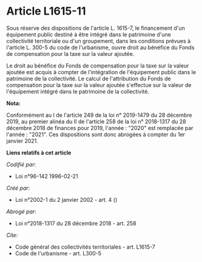 # Article L1615-11

Sous réserve des dispositions de l'article L. 1615-7, le financement d'un équipement public destiné à être intégré dans le
patrimoine d'une collectivité territoriale ou d'un groupement, dans les conditions prévues à l'article L. 300-5 du code de
l'urbanisme, ouvre droit au bénéfice du Fonds de compensation pour la taxe sur la valeur ajoutée. 

Le droit au bénéfice du Fonds de compensation pour la taxe sur la valeur ajoutée est acquis à compter de l'intégration de
l'équipement public dans le patrimoine de la collectivité. Le calcul de l'attribution du Fonds de compensation pour la taxe
sur la valeur ajoutée s'effectue sur la valeur de l'équipement intégré dans le patrimoine de la collectivité.

**Nota:**

Conformément au I de l'article 249 de la loi n° 2019-1479 du 28 décembre 2019, au premier alinéa du II de l'article 258 de la
loi n° 2018-1317 du 28 décembre 2018 de finances pour 2019, l'année : "2020" est remplacée par l'année : "2021". Ces
dispositions sont donc abrogées à compter du 1er janvier 2021.

**Liens relatifs à cet article**

_Codifié par_:

  - Loi n°96-142 1996-02-21

_Créé par_:

  - Loi n°2002-1 du 2 janvier 2002 - art. 4 ()

_Abrogé par_:

  - Loi n°2018-1317 du 28 décembre 2018 - art. 258

_Cite_:

  - Code général des collectivités territoriales - art. L1615-7
  - Code de l'urbanisme - art. L300-5
